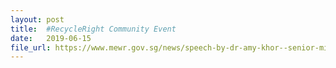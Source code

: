 ```yaml
---
layout: post
title:  #RecycleRight Community Event
date:   2019-06-15
file_url: https://www.mewr.gov.sg/news/speech-by-dr-amy-khor--senior-minister-of-state-for-the-environment-and-water-resources--at-the-recycleright-community-event-at-toa-payoh-hdb-hub-atrium-on-saturday--15-june-2019
---
```

